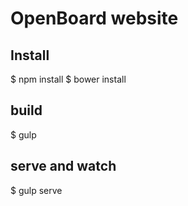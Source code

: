 # OpenBoard website

## Install

$ npm install
$ bower install

## build 

$ gulp

## serve and watch

$ gulp serve
